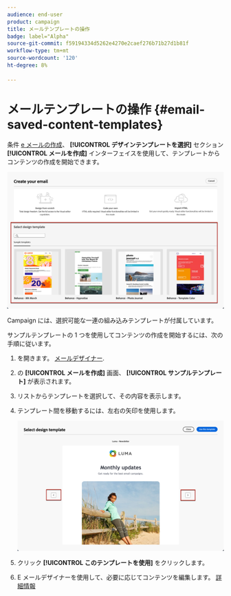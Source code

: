 ```yaml
---
audience: end-user
product: campaign
title: メールテンプレートの操作
badge: label="Alpha"
source-git-commit: f59194334d5262e4270e2caef276b71b27d1b81f
workflow-type: tm+mt
source-wordcount: '120'
ht-degree: 8%

---
```


# メールテンプレートの操作 {#email-saved-content-templates}

条件 [e メールの作成](../email/create-email.md)、 **[!UICONTROL デザインテンプレートを選択]** セクション **[!UICONTROL メールを作成]** インターフェイスを使用して、テンプレートからコンテンツの作成を開始できます。

![](assets/email_designer-sample-templates.png)

Campaign には、選択可能な一連の組み込みテンプレートが付属しています。

サンプルテンプレートの 1 つを使用してコンテンツの作成を開始するには、次の手順に従います。

1. を開きます。 [メールデザイナー](get-started-email-designer.md).

1. の **[!UICONTROL メールを作成]** 画面、 **[!UICONTROL サンプルテンプレート]**  が表示されます。

1. リストからテンプレートを選択して、その内容を表示します。

1. テンプレート間を移動するには、左右の矢印を使用します。

   ![](assets/email_designer-sample-templates-navigate.png)

1. クリック **[!UICONTROL このテンプレートを使用]** をクリックします。

1. E メールデザイナーを使用して、必要に応じてコンテンツを編集します。 [詳細情報](create-email-content.md)
